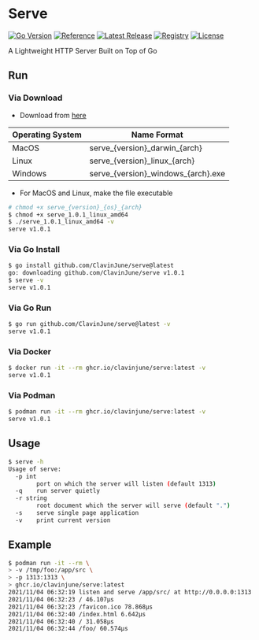 # Serve

[![Go Version](https://img.shields.io/static/v1?style=for-the-badge&label=Go+Version&message=1.18.1&color=blue&logo=go)](https://github.com/golang/go/releases/tag/go1.18.1)
[![Reference](https://img.shields.io/badge/reference-007d9c?style=for-the-badge&logo=go&logoColor=white&&labelColor=5c5c5c)](https://pkg.go.dev/github.com/ClavinJune/serve)
[![Latest Release](https://img.shields.io/github/tag/ClavinJune/serve.svg?style=for-the-badge&logo=github)](https://github.com/ClavinJune/serve/releases/latest)
[![Registry](https://img.shields.io/static/v1?style=for-the-badge&label=Registry&message=ghcr.io&color=red&logo=linux-containers)](https://ghcr.io/clavinjune/serve)
[![License](https://img.shields.io/github/license/ClavinJune/serve?style=for-the-badge)](https://github.com/ClavinJune/serve/blob/main/LICENSE)

A Lightweight HTTP Server Built on Top of Go

## Run

### Via Download

- Download from [here](https://github.com/ClavinJune/serve/releases)

| Operating System | Name Format |
| --- | --- |
| MacOS | serve_{version}\_darwin\_{arch} |
| Linux | serve_{version}\_linux\_{arch} |
| Windows | serve_{version}\_windows\_{arch}.exe |

- For MacOS and Linux, make the file executable

```bash
# chmod +x serve_{version}_{os}_{arch}
$ chmod +x serve_1.0.1_linux_amd64
$ ./serve_1.0.1_linux_amd64 -v
serve v1.0.1
```

### Via Go Install

```bash
$ go install github.com/ClavinJune/serve@latest
go: downloading github.com/ClavinJune/serve v1.0.1
$ serve -v
serve v1.0.1
```

### Via Go Run

```bash
$ go run github.com/ClavinJune/serve@latest -v
serve v1.0.1
```

### Via Docker

```bash
$ docker run -it --rm ghcr.io/clavinjune/serve:latest -v
serve v1.0.1
```

### Via Podman

```bash
$ podman run -it --rm ghcr.io/clavinjune/serve:latest -v
serve v1.0.1
```

## Usage

```bash
$ serve -h
Usage of serve:
  -p int
        port on which the server will listen (default 1313)
  -q    run server quietly
  -r string
        root document which the server will serve (default ".")
  -s    serve single page application
  -v    print current version
```

## Example

```bash
$ podman run -it --rm \
> -v /tmp/foo:/app/src \
> -p 1313:1313 \
> ghcr.io/clavinjune/serve:latest
2021/11/04 06:32:19 listen and serve /app/src/ at http://0.0.0.0:1313
2021/11/04 06:32:23 / 46.107µs
2021/11/04 06:32:23 /favicon.ico 78.868µs
2021/11/04 06:32:40 /index.html 6.642µs
2021/11/04 06:32:40 / 31.058µs
2021/11/04 06:32:44 /foo/ 60.574µs
```

